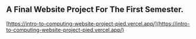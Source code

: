 ## A Final Website Project For The First Semester.

[https://intro-to-computing-website-project-pied.vercel.app/](https://intro-to-computing-website-project-pied.vercel.app/)
